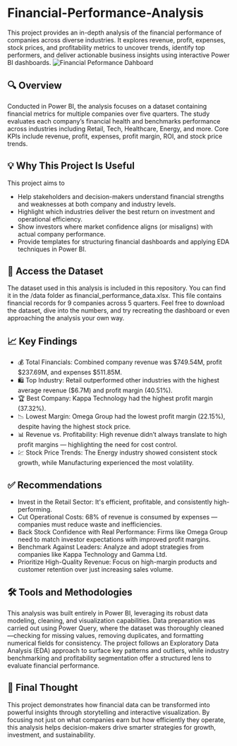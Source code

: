 # Financial-Performance-Analysis
This project provides an in-depth analysis of the financial performance of companies across diverse industries. It explores revenue, profit, expenses, stock prices, and profitability metrics to uncover trends, identify top performers, and deliver actionable business insights using interactive Power BI dashboards.
![Financial Peformance Dahboard](https://github.com/user-attachments/assets/8b1e7439-e936-4c39-8df2-c7a0ba3f2eb2)

## 🔍 Overview
Conducted in Power BI, the analysis focuses on a dataset containing financial metrics for multiple companies over five quarters. The study evaluates each company’s financial health and benchmarks performance across industries including Retail, Tech, Healthcare, Energy, and more. Core KPIs include revenue, profit, expenses, profit margin, ROI, and stock price trends.

## 💡 Why This Project Is Useful
This project aims to
* Help stakeholders and decision-makers understand financial strengths and weaknesses at both company and industry levels.
* Highlight which industries deliver the best return on investment and operational efficiency.
* Show investors where market confidence aligns (or misaligns) with actual company performance.
* Provide templates for structuring financial dashboards and applying EDA techniques in Power BI.

## 📂 Access the Dataset
The dataset used in this analysis is included in this repository. You can find it in the /data folder as financial_performance_data.xlsx. This file contains financial records for 9 companies across 5 quarters. Feel free to download the dataset, dive into the numbers, and try recreating the dashboard or even approaching the analysis your own way. 

## 📈 Key Findings
- 💰 Total Financials: Combined company revenue was $749.54M, profit $237.69M, and expenses $511.85M.
- 🛍️ Top Industry: Retail outperformed other industries with the highest average revenue ($6.7M) and profit margin (40.51%).
- 🏆 Best Company: Kappa Technology had the highest profit margin (37.32%).
- 📉 Lowest Margin: Omega Group had the lowest profit margin (22.15%), despite having the highest stock price.
- 📊 Revenue vs. Profitability: High revenue didn’t always translate to high profit margins — highlighting the need for cost control.
- 💹 Stock Price Trends: The Energy industry showed consistent stock growth, while Manufacturing experienced the most volatility.

## ✅ Recommendations
* Invest in the Retail Sector: It's efficient, profitable, and consistently high-performing.
* Cut Operational Costs: 68% of revenue is consumed by expenses — companies must reduce waste and inefficiencies.
* Back Stock Confidence with Real Performance: Firms like Omega Group need to match investor expectations with improved profit margins.
* Benchmark Against Leaders: Analyze and adopt strategies from companies like Kappa Technology and Gamma Ltd.
* Prioritize High-Quality Revenue: Focus on high-margin products and customer retention over just increasing sales volume.

## 🛠️ Tools and Methodologies
This analysis was built entirely in Power BI, leveraging its robust data modeling, cleaning, and visualization capabilities. Data preparation was carried out using Power Query, where the dataset was thoroughly cleaned—checking for missing values, removing duplicates, and formatting numerical fields for consistency.
The project follows an Exploratory Data Analysis (EDA) approach to surface key patterns and outliers, while industry benchmarking and profitability segmentation offer a structured lens to evaluate financial performance. 

## 🧠 Final Thought
This project demonstrates how financial data can be transformed into powerful insights through storytelling and interactive visualization. By focusing not just on what companies earn but how efficiently they operate, this analysis helps decision-makers drive smarter strategies for growth, investment, and sustainability.
